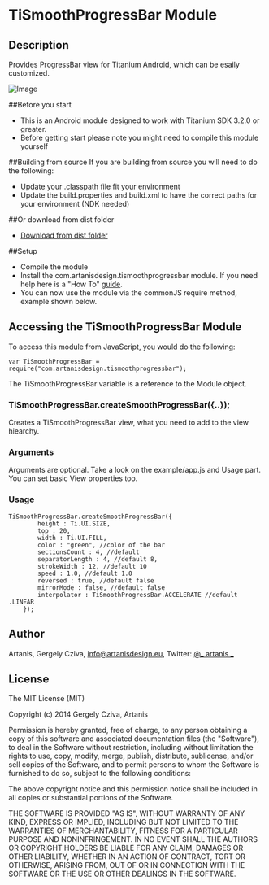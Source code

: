 # TiSmoothProgressBar Module

## Description

Provides ProgressBar view for Titanium Android, which can be esaily customized.

![Image](../tree/master/app/example.gif)

##Before you start
* This is an Android module designed to work with Titanium SDK 3.2.0 or greater.
* Before getting start please note you might need to compile this module yourself

##Building from source
If you are building from source you will need to do the following:

* Update your .classpath file fit your environment
* Update the build.properties and build.xml to have the correct paths for your environment (NDK needed)

##Or download from dist folder

* [Download from dist folder](/tree/master/dist)

##Setup
* Compile the module
* Install the com.artanisdesign.tismoothprogressbar module. If you need help here is a "How To" [guide](https://wiki.appcelerator.org/display/guides/Configuring+Apps+to+Use+Modules). 
* You can now use the module via the commonJS require method, example shown below.

## Accessing the TiSmoothProgressBar Module

To access this module from JavaScript, you would do the following:

	var TiSmoothProgressBar = require("com.artanisdesign.tismoothprogressbar");

The TiSmoothProgressBar variable is a reference to the Module object.	

### TiSmoothProgressBar.createSmoothProgressBar({..});

Creates a TiSmoothProgressBar view, what you need to add to the view hiearchy.

### Arguments

Arguments are optional. Take a look on the example/app.js and Usage part. You can set basic View properties too.

### Usage

	TiSmoothProgressBar.createSmoothProgressBar({
			height : Ti.UI.SIZE,
			top : 20,
			width : Ti.UI.FILL,
			color : "green", //color of the bar
			sectionsCount : 4, //default 
			separatorLength : 4, //default 8,
			strokeWidth : 12, //default 10
			speed : 1.0, //default 1.0
			reversed : true, //default false
			mirrorMode : false, //default false
			interpolator : TiSmoothProgressBar.ACCELERATE //default .LINEAR
		});


## Author

Artanis, Gergely Cziva, info@artanisdesign.eu, Twitter:  [@_ artanis _](https://twitter.com/_artanis_ "_artanis_")

## License

 The MIT License (MIT)

 Copyright (c) 2014 Gergely Cziva, Artanis

 Permission is hereby granted, free of charge, to any person obtaining a copy of
 this software and associated documentation files (the "Software"), to deal in
 the Software without restriction, including without limitation the rights to
 use, copy, modify, merge, publish, distribute, sublicense, and/or sell copies of
 the Software, and to permit persons to whom the Software is furnished to do so,
 subject to the following conditions:

 The above copyright notice and this permission notice shall be included in all
 copies or substantial portions of the Software.

 THE SOFTWARE IS PROVIDED "AS IS", WITHOUT WARRANTY OF ANY KIND, EXPRESS OR
 IMPLIED, INCLUDING BUT NOT LIMITED TO THE WARRANTIES OF MERCHANTABILITY, FITNESS
 FOR A PARTICULAR PURPOSE AND NONINFRINGEMENT. IN NO EVENT SHALL THE AUTHORS OR
 COPYRIGHT HOLDERS BE LIABLE FOR ANY CLAIM, DAMAGES OR OTHER LIABILITY, WHETHER
 IN AN ACTION OF CONTRACT, TORT OR OTHERWISE, ARISING FROM, OUT OF OR IN
 CONNECTION WITH THE SOFTWARE OR THE USE OR OTHER DEALINGS IN THE SOFTWARE.
